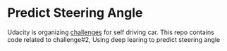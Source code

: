 # Predict Steering Angle
Udacity is organizing [challenges](https://www.udacity.com/self-driving-car) for self driving car. 
This repo contains code related to challenge#2, Using deep learing to predict steering angle

